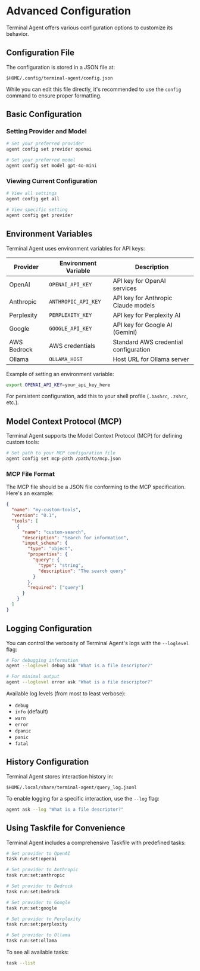# Advanced Configuration

Terminal Agent offers various configuration options to customize its behavior.

## Configuration File

The configuration is stored in a JSON file at:

```
$HOME/.config/terminal-agent/config.json
```

While you can edit this file directly, it's recommended to use the `config` command to ensure proper formatting.

## Basic Configuration

### Setting Provider and Model

```sh
# Set your preferred provider
agent config set provider openai

# Set your preferred model
agent config set model gpt-4o-mini
```

### Viewing Current Configuration

```sh
# View all settings
agent config get all

# View specific setting
agent config get provider
```

## Environment Variables

Terminal Agent uses environment variables for API keys:

| Provider | Environment Variable | Description |
|----------|---------------------|-------------|
| OpenAI | `OPENAI_API_KEY` | API key for OpenAI services |
| Anthropic | `ANTHROPIC_API_KEY` | API key for Anthropic Claude models |
| Perplexity | `PERPLEXITY_KEY` | API key for Perplexity AI |
| Google | `GOOGLE_API_KEY` | API key for Google AI (Gemini) |
| AWS Bedrock | AWS credentials | Standard AWS credential configuration |
| Ollama | `OLLAMA_HOST` | Host URL for Ollama server |

Example of setting an environment variable:

```sh
export OPENAI_API_KEY=your_api_key_here
```

For persistent configuration, add this to your shell profile (`.bashrc`, `.zshrc`, etc.).

## Model Context Protocol (MCP)

Terminal Agent supports the Model Context Protocol (MCP) for defining custom tools:

```sh
# Set path to your MCP configuration file
agent config set mcp-path /path/to/mcp.json
```

### MCP File Format

The MCP file should be a JSON file conforming to the MCP specification. Here's an example:

```json
{
  "name": "my-custom-tools",
  "version": "0.1",
  "tools": [
    {
      "name": "custom-search",
      "description": "Search for information",
      "input_schema": {
        "type": "object",
        "properties": {
          "query": {
            "type": "string",
            "description": "The search query"
          }
        },
        "required": ["query"]
      }
    }
  ]
}
```

## Logging Configuration

You can control the verbosity of Terminal Agent's logs with the `--loglevel` flag:

```sh
# For debugging information
agent --loglevel debug ask "What is a file descriptor?"

# For minimal output
agent --loglevel error ask "What is a file descriptor?"
```

Available log levels (from most to least verbose):
- `debug`
- `info` (default)
- `warn`
- `error`
- `dpanic`
- `panic`
- `fatal`

## History Configuration

Terminal Agent stores interaction history in:

```
$HOME/.local/share/terminal-agent/query_log.jsonl
```

To enable logging for a specific interaction, use the `--log` flag:

```sh
agent ask --log "What is a file descriptor?"
```

## Using Taskfile for Convenience

Terminal Agent includes a comprehensive Taskfile with predefined tasks:

```sh
# Set provider to OpenAI
task run:set:openai

# Set provider to Anthropic
task run:set:anthropic

# Set provider to Bedrock
task run:set:bedrock

# Set provider to Google
task run:set:google

# Set provider to Perplexity
task run:set:perplexity

# Set provider to Ollama
task run:set:ollama
```

To see all available tasks:

```sh
task --list
```
